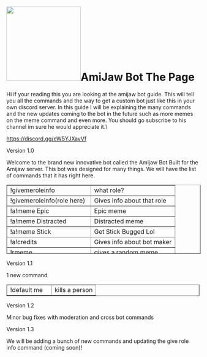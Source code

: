 <h1><img src="https://cdn.discordapp.com/avatars/799741181692084275/84aeaec418aad3c4db6beb6047703fd6.webp" alt="" width="194" height="194" />AmiJaw Bot The Page</h1>
<p></p>
<p>Hi if your reading this you are looking at the amijaw bot guide. This will tell you all the commands and the way to get a custom bot just like this in your own discord server. In this guide I will be explaining the many commands and the new updates coming to the bot in the future such as more memes on the meme command and even more. You should go subscribe to his channel im sure he would appreciate it.\</p>
<p><a href="https://discord.gg/eW5YJXavVf">https://discord.gg/eW5YJXavVf</a>&nbsp;</p>
<p></p>
<p></p>
<p>Version 1.0</p>
<p>Welcome to the brand new innovative bot called the Amijaw Bot Built for the Amijaw server. This bot was designed for many things. We will have the list of commands that it has right here.</p>
<table border="1" style="border-collapse: collapse; width: 100.577%; height: 180px;">
<tbody>
<tr style="height: 20px;">
<td style="width: 50%; height: 20px;">!givemeroleinfo</td>
<td style="width: 50%; height: 20px;">what role?</td>
</tr>
<tr style="height: 20px;">
<td style="width: 50%; height: 20px;">!givemeroleinfo(role here)</td>
<td style="width: 50%; height: 20px;">Gives info about that role</td>
</tr>
<tr style="height: 20px;">
<td style="width: 50%; height: 20px;">!a!meme Epic</td>
<td style="width: 50%; height: 20px;">Epic meme</td>
</tr>
<tr style="height: 20px;">
<td style="width: 50%; height: 20px;">!a!meme Distracted</td>
<td style="width: 50%; height: 20px;">Distracted meme</td>
</tr>
<tr style="height: 20px;">
<td style="width: 50%; height: 20px;">!a!meme Stick</td>
<td style="width: 50%; height: 20px;">Get Stick Bugged Lol</td>
</tr>
<tr style="height: 20px;">
<td style="width: 50%; height: 20px;">!a!credits</td>
<td style="width: 50%; height: 20px;">Gives info about bot maker</td>
</tr>
<tr style="height: 20px;">
<td style="width: 50%; height: 20px;">!rmeme</td>
<td style="width: 50%; height: 20px;">gives a random meme</td>
</tr>
</tbody>
</table>
<p></p>
<p></p>
<p></p>
<p>Version 1.1</p>
<p>1 new command</p>
<table border="1" style="border-collapse: collapse; width: 100%;">
<tbody>
<tr>
<td style="width: 50%;">!default me</td>
<td style="width: 50%;">kills a person</td>
</tr>
</tbody>
</table>
<p></p>
<p></p>
<p>Version 1.2</p>
<p>Minor bug fixes with moderation and cross bot commands</p>
<p></p>
<p>Version 1.3</p>
<p>We will be adding a bunch of new commands and updating the give role info command (coming soon)!</p>
